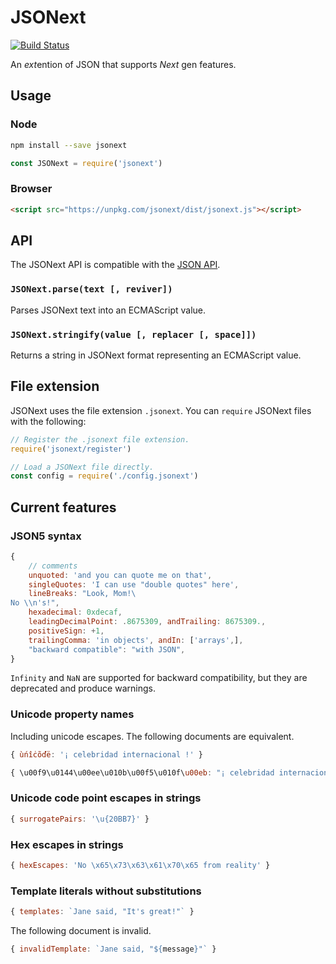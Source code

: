 # JSONext

[![Build Status](https://travis-ci.org/jordanbtucker/jsonext.svg?branch=master)](https://travis-ci.org/jordanbtucker/jsonext)

An *ext*ention of JSON that supports *Next* gen features.

## Usage

### Node

```bash
npm install --save jsonext
```

```js
const JSONext = require('jsonext')
```

### Browser

```html
<script src="https://unpkg.com/jsonext/dist/jsonext.js"></script>
```

## API

The JSONext API is compatible with the [JSON API].

### `JSONext.parse(text [, reviver])`

Parses JSONext text into an ECMAScript value.

### `JSONext.stringify(value [, replacer [, space]])`

Returns a string in JSONext format representing an ECMAScript value.

## File extension

JSONext uses the file extension `.jsonext`. You can `require` JSONext files
with the following:

```js
// Register the .jsonext file extension.
require('jsonext/register')

// Load a JSONext file directly.
const config = require('./config.jsonext')
```

## Current features

### JSON5 syntax

```js
{
    // comments
    unquoted: 'and you can quote me on that',
    singleQuotes: 'I can use "double quotes" here',
    lineBreaks: "Look, Mom!\
No \\n's!",
    hexadecimal: 0xdecaf,
    leadingDecimalPoint: .8675309, andTrailing: 8675309.,
    positiveSign: +1,
    trailingComma: 'in objects', andIn: ['arrays',],
    "backward compatible": "with JSON",
}
```

`Infinity` and `NaN` are supported for backward compatibility, but they are
deprecated and produce warnings.

### Unicode property names

Including unicode escapes. The following documents are equivalent.

```js
{ ùńîċõďë: '¡ celebridad internacional !' }
```

```js
{ \u00f9\u0144\u00ee\u010b\u00f5\u010f\u00eb: "¡ celebridad internacional !" }
```

### Unicode code point escapes in strings

```js
{ surrogatePairs: '\u{20BB7}' }
```

### Hex escapes in strings

```js
{ hexEscapes: 'No \x65\x73\x63\x61\x70\x65 from reality' }
```

### Template literals without substitutions

```js
{ templates: `Jane said, "It's great!"` }
```

The following document is invalid.

```js
{ invalidTemplate: `Jane said, "${message}"` }
```

[JSON API]: https://developer.mozilla.org/docs/Web/JavaScript/Reference/Global_Objects/JSON#Methods
